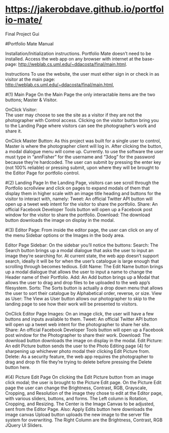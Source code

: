 # https://jakerobdave.github.io/portfolio-mate/
Final Project Gui

#Portfolio Mate Manual 

Installation/Initialization instructions.
Portfolio Mate doesn’t need to be installed. Access the web app on any browser with internet at the base-page: http://weblab.cs.uml.edu/~ddacosta/final/main.html. 

Instructions
To use the website, the user must either sign in or check in as visitor at the main page: http://weblab.cs.uml.edu/~ddacosta/final/main.html, 


#(1) Main Page 
On the Main Page the only interactable items are the two buttons; Master & Visitor. 

OnClick  Visitor:     
The user may choose to see the site as a visitor if they are not the photographer with Control access. Clicking on the visitor button bring you to the Landing Page where visitors can see the photographer’s work and share it.

OnClick Master Button:
As this project was built for a single user to control, Master is where the photographer client will log in. After clicking the button, a modal dialogue menu will come up. Currently. to use the software the user must type in “annFisher” for the username and “3dog” for the password because they’re hardcoded. The user can submit by pressing the enter key (not 100% reliable) or pressing submit, upon where they will be brought to the Editor Page for portfolio control.


#(2) Landing Page
    In the Landing Page, visitors can see scroll through the Portfolio scrollview and click on pages to expand modals of them that display them in higher scale with an image title heading and buttons for the visitor to interact with, namely:
Tweet: An official Twitter API button will open up a tweet web intent for the visitor to share the portfolio. 
Share: An official Facebook Developer Tools button will open up a Facebook post window for the visitor to share the portfolio. 
Download: The download button downloads the image on display in the modal. 


#(3) Editor Page: 
From inside the editor page, the user can click on any of the menu Sidebar options or the Images in the body area. 

Editor Page Sidebar:
    On the sidebar you’ll notice the buttons: 
Search: The Search button brings up a modal dialogue that asks the user to input an image they’re searching for. At current state, the web app doesn’t support search, ideally it will be for when the user’s catalogue is large enough that scrolling through becomes tedious. 
Edit Name: The Edit Name button brings up a modal dialogue that allows the user to input a name to change the Header name of their Portfolio. 
Add: An Add button brings up a Modal that allows the user to drag and drop files to be uploaded to the web app’s filesystem.
Sorts: The Sorts button is actually a drop down menu that allows the user to sort their catalogue by Alphabetical order, reverse, or size. 
View as User: The View as User button allows our photographer to skip to the landing page to see how their work will be presented to visitors. 

OnClick Editor Page Images:
    On an image click, the user will have a few buttons and inputs available to them.
Tweet: An official Twitter API button will open up a tweet web intent for the photographer to share her site. 
Share: An official Facebook Developer Tools button will open up a Facebook post window for the Photographer to share their work. 
Download: The download button downloads the image on display in the modal. 
Edit Picture: An edit Picture button sends the user to the Photo Editing page (4) for sharpening up whichever photo modal their clicking Edit Picture from. 
Delete: As a security feature, the web app requires the photographer to drag and drop th file they’re trying to delete before pressing the Delete button here. 


#(4) Picture Edit Page
    On clicking the Edit Picture button from an image click modal; the user is brought to the Picture Edit page. On the Picture Edit page the user can change the Brightness, Contrast, RGB, Grayscale, Cropping, and Resolution of the image they chose to edit at the Editor page, with various sliders, buttons, and forms.
The Left column is Rotation, Cropping, and Resizing. 
The Center is the Image Canvas to be adjusted, sent from the Editor Page. Also:
Apply Edits button here downloads the image canvas
Upload button uploads the new image to the server file system for overwriting. 
The Right Column are the Brightness, Contrast, RGB JQuery UI Sliders.

    
